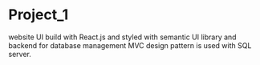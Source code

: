 # Project_1
website UI build with React.js and styled with semantic UI library and backend for database management MVC design pattern is used with SQL server.
